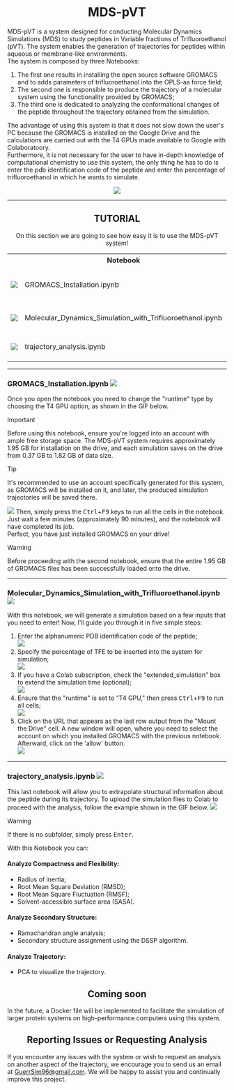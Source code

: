 <h1 align="center">
  MDS-pVT
</h1>

<p>
MDS-pVT is a system designed for conducting Molecular Dynamics Simulations (MDS) to study peptides in Variable fractions of Trifluoroethanol (pVT).  
The system enables the generation of trajectories for peptides within aqueous or membrane-like environments.<br>
  The system is composed by three Notebooks:
<ol>
  <li>The first one results in installing the open source software GROMACS and to adds parameters of trifluoroethanol into the OPLS-aa force field;</li>
  <li>The second one is responsible to produce the trajectory of a molecular system using the functionality provided by GROMACS; </li>
  <li>The third one is dedicated to analyzing the conformational changes of the peptide throughout the trajectory obtained from the simulation.</li>
</ol>
The advantage of using this system is that it does not slow down the user's PC because the GROMACS is installed on the Google Drive and the calculations are carried out with the T4 GPUs made available to Google with Colaboratoory.<br> 
Furthermore, it is not necessary for the user to have in-depth knowledge of computational chemistry to use this system, the only thing he has to do is enter the pdb identification code of the peptide and enter the percentage of trifluoroethanol in which he wants to simulate.
</p>

<p align="center">
  <img src="https://github.com/GuerrSim96/MDS-PVT/blob/main/other/logo/basic_MDS-pVT.png"/>
</p>

---

<h2 align="center">
  TUTORIAL
</h2>

<p align="center">
On this section we are going to see how easy it is to use the MDS-pVT system! 
<table align ="center"> 
  <tr>
    <th> </th>
    <th> Notebook </th>
    <th> Description </th>
  </tr>
  <tr>
    <td>
      <a href="https://github.com/GuerrSim96/MDS-pVT/blob/main/GROMACS_installation.ipynb">
        <img src="https://img.shields.io/badge/Take_a_look-dodgerblue?logo=github&labelColor=gray"/>
      </a>
    </td>
    <td> GROMACS_Installation.ipynb </td>
    <td> Install GROMACS on your Drive </td>
  <tr>
    <td>
      <a href="https://github.com/GuerrSim96/MDS-pVT/blob/main/Molecular_Dynamics_Simulation_with_Trifluoroethanol.ipynb">
        <img src="https://img.shields.io/badge/Take_a_look-dodgerblue?logo=github&labelColor=gray">
      </a>
    </td>
    <td> Molecular_Dynamics_Simulation_with_Trifluoroethanol.ipynb </td>
    <td> Run MD simulations on Colab </td>
  </tr>
  <tr>
    <td>
      <a href="https://github.com/GuerrSim96/MDS-pVT/blob/main/trajectory_analysis.ipynb">
        <img src="https://img.shields.io/badge/Take_a_look-dodgerblue?logo=github&labelColor=gray">
      </a>
    </td>
    <td> trajectory_analysis.ipynb </td>
    <td> Analyze the trajectory on Colab </td>
  </tr>
</table> 
</p>

---

<h3>
  GROMACS_Installation.ipynb
  <a href="https://colab.research.google.com/github/GuerrSim96/Molecular_Dynamics_Simulation_with_Trifluoroethanol/blob/main/GROMACS_installation.ipynb">
    <img src="https://img.shields.io/badge/Open_it-goldenrod?logo=googlecolab&labelColor=gray"/>
  </a>
</h3>

<p>
Once you open the notebook you need to change the "runtime" type by choosing the T4 GPU option, as shown in the GIF below.  
</p>


<!-- CAPIRE COME CONVERTIRE IN HTML DA QUI -->
> [!IMPORTANT]
> Before using this notebook, ensure you're logged into an account with ample free storage space.
> The MDS-pVT system requires approximately 1.95 GB for installation on the drive, and each simulation saves on the drive from 0.37 GB to 1.82 GB of data size.

> [!TIP]
> It's recommended to use an account specifically generated for this system, as GROMACS will be installed on it, and later, the produced simulation trajectories will be saved there.
<!-- A QUI -->

<p>
<img src="other/gif/change_runtime.gif"/>
Then, simply press the <kbd>Ctrl</kbd>+<kbd>F9</kbd> keys to run all the cells in the notebook. Just wait a few minutes (approximately 90 minutes), and the notebook will have completed its job. <br>
Perfect, you have just installed GROMACS on your drive!  
</p>

<!-- CAPIRE COME CONVERTIRE IN HTML DA QUI -->
> [!WARNING]
> Before proceeding with the second notebook, ensure that the entire 1.95 GB of GROMACS files has been successfully loaded onto the drive.  
<!-- A QUI -->

---

<h3>
  Molecular_Dynamics_Simulation_with_Trifluoroethanol.ipynb
  <a href="https://colab.research.google.com/github/GuerrSim96/Molecular_Dynamics_Simulation_with_Trifluoroethanol/blob/main/Molecular_Dynamics_Simulation_with_Trifluoroethanol.ipynb">
    <img src="https://img.shields.io/badge/Open_it-goldenrod?logo=googlecolab&labelColor=gray"/>   
  </a>
</h3>

<p>
With this notebook, we will generate a simulation based on a few inputs that you need to enter! Now, I'll guide you through it in five simple steps: 
<ol>
 <li> Enter the alphanumeric PDB identification code of the peptide;<br>
   <img src="other/gif/insert_pdb_id.gif"/>
 </li>
 <li>Specify the percentage of TFE to be inserted into the system for simulation;<br>
    <img src="other/gif/tfe_percentage.gif"/>
 </li>
 <li> If you have a Colab subscription, check the "extended_simulation" box to extend the simulation time (optional);<br>
   <img src="other/gif/optional.gif"/>
 </li>
 <li> Ensure that the "runtime" is set to "T4 GPU," then press <kbd>Ctrl</kbd>+<kbd>F9</kbd> to run all cells;<br>
   <img src="other/gif/set_runtime.gif"/>
 </li>
 <li> Click on the URL that appears as the last row output from the "Mount the Drive" cell. A new window will open, where you need to select the account on which you installed GROMACS with the previous notebook. Afterward, click on the 'allow' button.<br>
   <img src="other/gif/drive_mounted.gif"/>
 </li>
</ol>
</p>

---

<h3> 
  trajectory_analysis.ipynb 
  <a href="https://colab.research.google.com/github/GuerrSim96/Molecular_Dynamics_Simulation_with_Trifluoroethanol/blob/main/trajectory_analysis.ipynb">
    <img src="https://img.shields.io/badge/Open_it-goldenrod?logo=googlecolab&labelColor=gray"/>
  </a>
</h3>

<p>
  This last notebook will allow you to extrapolate structural information about the peptide during its trajectory. To upload the simulation files to Colab to proceed with the analysis, follow the example shown in the GIF below.
  <img src="other/gif/upload.gif">
</p>

<!-- CAPIRE COME CONVERTIRE IN HTML DA QUI -->
> [!WARNING]
> If there is no subfolder, simply press <kbd>Enter</kbd>.
<!-- A QUI -->

With this Notebook you can:

<h4>
  Analyze Compactness and Flexibility:
</h4>
<p>
<ul>
  <li>Radius of inertia;</li>
  <li>Root Mean Square Deviation (RMSD);</li>
  <li>Root Mean Square Fluctuation (RMSF);</li>
  <li>Solvent-accessible surface area (SASA).</li>
</ul>
</p>

<h4>
  Analyze Secondary Structure:
</h4>
<p>
<ul>
  <li>Ramachandran angle analysis;</li>
  <li>Secondary structure assignment using the DSSP algorithm.</li>
</ul>
</p>

<h4>
  Analyze Trajectory:
</h4>
<p>
<ul>
  <li>PCA to visualize the trajectory.</li>
</ul>
</p>

<h2 align="center">
  Coming soon
</h2>
<p>
  In the future, a Docker file will be implemented to facilitate the simulation of larger protein systems on high-performance computers using this system.  
</p>

<h2 align="center">
  Reporting Issues or Requesting Analysis
</h2>
<p>
  If you encounter any issues with the system or wish to request an analysis on another aspect of the trajectory, we encourage you to send us an email at <u color="#FFFFFF">GuerrSim96@gmail.com</u>. We will be happy to assist you and continually improve this project.
</p>
